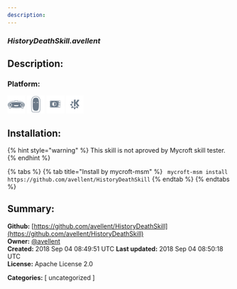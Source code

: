 ```yaml
---
description: 
---
```


### _HistoryDeathSkill.avellent_  
## Description:  
  
  
  
### Platform:  
 ![Mark I](../.gitbook/assets/mark-1-icon.png)  ![Mark II](../.gitbook/assets/mark-2-icon.png)  ![Picroft](../.gitbook/assets/picroft-icon.png)  ![plasmoid](../.gitbook/assets/kde.png)   
## Installation:  
{% hint style="warning" %}
This skill is not aproved by Mycroft skill tester.
{% endhint %}
    
{% tabs %}
{% tab title="Install by mycroft-msm" %}
``` mycroft-msm install https://github.com/avellent/HistoryDeathSkill```
{% endtab %}
  {% endtabs %}
    
## Summary:  
**Github:** [https://github.com/avellent/HistoryDeathSkill](https://github.com/avellent/HistoryDeathSkill)  
**Owner:** [@avellent](https://github.com/avellent)  
**Created:** 2018 Sep 04 08:49:51 UTC  **Last updated:** 2018 Sep 04 08:50:18 UTC  
**License:** Apache License 2.0  
  
**Categories:** [ uncategorized ]   
